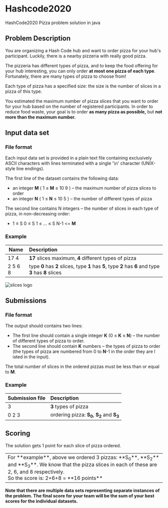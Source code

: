 # Hashcode2020
HashCode2020 Pizza problem solution in java

## Problem Description
You are organizing a Hash Code hub and want to order pizza for your hub's participant. Luckily, there is a nearby pizzeria with really good pizza.

The pizzeria has different types of pizza, and to keep the food offering for your hub interesting, you can only order **at most one pizza of each type**. Fortunately, there are many types of pizza to choose from!

Each type of pizza has a specified size: the size is the number of slices in a pizza of this type.

You estimated the maximum number of pizza slices that you want to order for your hub based on the number of registered participants. In order to reduce food waste, your goal is to order **as many pizza as possible,** but **not more than the maximum number.**

## Input data set
### File format
Each input data set is provided in a plain text file containing exclusively ASCII characters with lines terminated with a single '\n' character (UNIX-style line endings).

The first line of the dataset contains the following data:
* an integer **M** ( 1 ≤ **M** ≤ 10 9 ) – the maximum number of pizza slices to order
* an integer **N** ( 1 ≤ **N** ≤ 10 5 ) – the number of different types of pizza

The second line contains N integers – the number of slices in each type of pizza, in non-decreasing order:
* 1 ≤ S 0 ≤ S 1 ≤ … ≤ S N-1 <= **M**
### Example
| Name | Description |
|-------------|:--------------|
|17 4         |**17** slices maximum, **4** different types of pizza|
|2 5 6 8      |type **0** has **2** slices, type **1** has **5**, type **2** has **6** and type **3** has **8** slices

![slices logo](hashcode2.PNG)
## Submissions
### File format
The output should contains two lines:
* The first line should contain a single integer **K** (0 ≤ **K** ≤ **N**) – the number of different types of pizza to order.
* The second line should contain **K** numbers – the types of pizza to order (the types of pizza are numbered from 0 to **N**-1 in the order they are l isted in the input).

The total number of slices in the ordered pizzas must be less than or equal to **M**.
### Example
| Submission file | Description       |
|-----------------|:------------------|
|3                |**3** types of pizza|
|0 2 3            |ordering pizza: **S<sub>0</sub>**, **S<sub>2</sub>** and **S<sub>3</sub>**|
## Scoring
The solution gets 1 point for each slice of pizza ordered.
<table><tr><td>For **example**, above we ordered 3 pizzas: **S<sub>0</sub>**, **S<sub>2</sub>** and **S<sub>3</sub>**. We know that the pizza slices in each of these are 2, 6, and 8 respectively.</br>So the score is: 2+6+8 = **16 points**</td></tr></table>

**Note that there are multiple data sets representing separate instances of the problem. The final score for your team will be the sum of your best scores for the individual datasets.**
